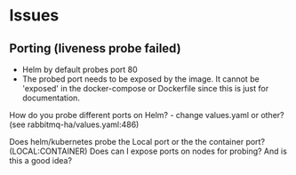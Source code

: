 # Issues

## Porting (liveness probe failed)

- Helm by default probes port 80
- The probed port needs to be exposed by the
image. It cannot be 'exposed' in the docker-compose 
or Dockerfile since this is just for documentation.

How do you probe different ports on Helm?
    - change values.yaml or other? (see rabbitmq-ha/values.yaml:486)
    
Does helm/kubernetes probe the Local port or the the container port? (LOCAL:CONTAINER)
Does can I expose ports on nodes for probing? And is this a good idea?
